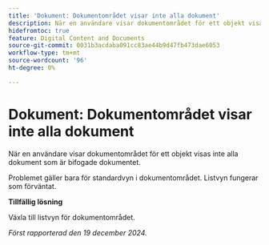 ```yaml
---
title: 'Dokument: Dokumentområdet visar inte alla dokument'
description: När en användare visar dokumentområdet för ett objekt visas inte alla dokument som är bifogade dokumentet. Det finns en lösning.
hidefromtoc: true
feature: Digital Content and Documents
source-git-commit: 0031b3acdaba091cc83ae44b9d47fb473dae6053
workflow-type: tm+mt
source-wordcount: '96'
ht-degree: 0%

---
```



# Dokument: Dokumentområdet visar inte alla dokument

När en användare visar dokumentområdet för ett objekt visas inte alla dokument som är bifogade dokumentet.

Problemet gäller bara för standardvyn i dokumentområdet. Listvyn fungerar som förväntat.

**Tillfällig lösning**

Växla till listvyn för dokumentområdet.

_Först rapporterad den 19 december 2024._
